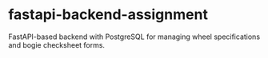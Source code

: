 # fastapi-backend-assignment
FastAPI-based backend with PostgreSQL for managing wheel specifications and bogie checksheet forms.
